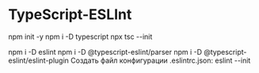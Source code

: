 # TypeScript-ESLInt

npm init -y
npm i -D typescript
npx tsc --init

npm i -D eslint
npm i -D @typescript-eslint/parser
npm i -D @typescript-eslint/eslint-plugin
Создать файл конфигурации .eslintrc.json:
eslint --init
